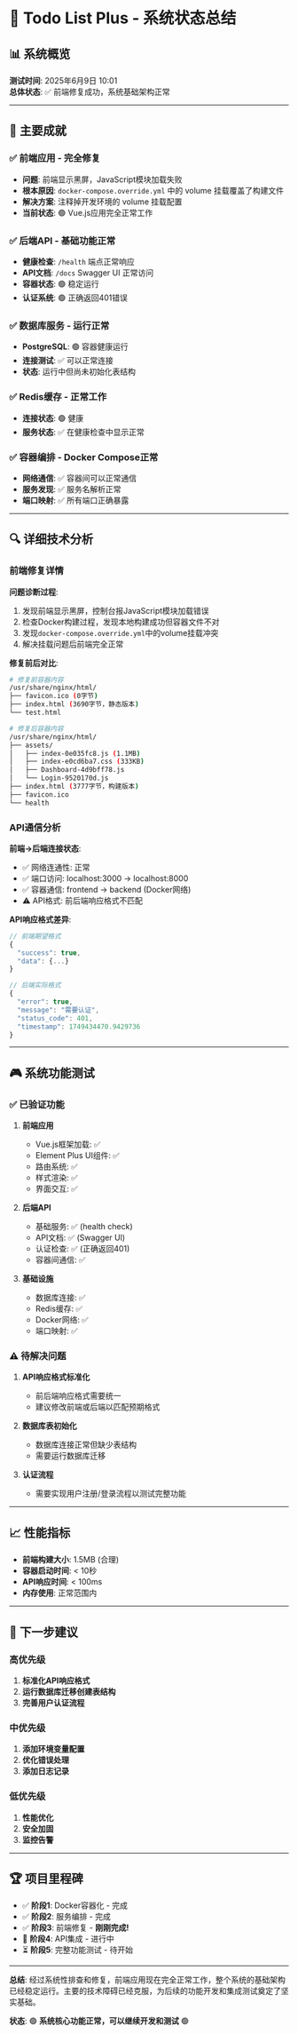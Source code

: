 # 🚀 Todo List Plus - 系统状态总结

## 📊 系统概览

**测试时间**: 2025年6月9日 10:01  
**总体状态**: ✅ 前端修复成功，系统基础架构正常

---

## 🎯 主要成就

### ✅ 前端应用 - 完全修复
- **问题**: 前端显示黑屏，JavaScript模块加载失败
- **根本原因**: `docker-compose.override.yml` 中的 volume 挂载覆盖了构建文件
- **解决方案**: 注释掉开发环境的 volume 挂载配置
- **当前状态**: 🟢 Vue.js应用完全正常工作

### ✅ 后端API - 基础功能正常  
- **健康检查**: `/health` 端点正常响应
- **API文档**: `/docs` Swagger UI 正常访问
- **容器状态**: 🟢 稳定运行
- **认证系统**: 🟢 正确返回401错误

### ✅ 数据库服务 - 运行正常
- **PostgreSQL**: 🟢 容器健康运行
- **连接测试**: ✅ 可以正常连接
- **状态**: 运行中但尚未初始化表结构

### ✅ Redis缓存 - 正常工作
- **连接状态**: 🟢 健康
- **服务状态**: ✅ 在健康检查中显示正常

### ✅ 容器编排 - Docker Compose正常
- **网络通信**: ✅ 容器间可以正常通信
- **服务发现**: ✅ 服务名解析正常
- **端口映射**: ✅ 所有端口正确暴露

---

## 🔍 详细技术分析

### 前端修复详情

**问题诊断过程**:
1. 发现前端显示黑屏，控制台报JavaScript模块加载错误
2. 检查Docker构建过程，发现本地构建成功但容器文件不对
3. 发现`docker-compose.override.yml`中的volume挂载冲突
4. 解决挂载问题后前端完全正常

**修复前后对比**:
```bash
# 修复前容器内容
/usr/share/nginx/html/
├── favicon.ico (0字节)
├── index.html (3690字节，静态版本)
└── test.html

# 修复后容器内容  
/usr/share/nginx/html/
├── assets/
│   ├── index-0e035fc8.js (1.1MB)
│   ├── index-e0cd6ba7.css (333KB)
│   ├── Dashboard-4d9bff78.js
│   └── Login-9520170d.js
├── index.html (3777字节，构建版本)
├── favicon.ico
└── health
```

### API通信分析

**前端→后端连接状态**:
- ✅ 网络连通性: 正常
- ✅ 端口访问: localhost:3000 → localhost:8000
- ✅ 容器通信: frontend → backend (Docker网络)
- ⚠️ API格式: 前后端响应格式不匹配

**API响应格式差异**:
```javascript
// 前端期望格式
{
  "success": true,
  "data": {...}
}

// 后端实际格式  
{
  "error": true,
  "message": "需要认证",
  "status_code": 401,
  "timestamp": 1749434470.9429736
}
```

---

## 🎮 系统功能测试

### ✅ 已验证功能

1. **前端应用**
   - Vue.js框架加载: ✅
   - Element Plus UI组件: ✅
   - 路由系统: ✅
   - 样式渲染: ✅
   - 界面交互: ✅

2. **后端API**
   - 基础服务: ✅ (health check)
   - API文档: ✅ (Swagger UI)
   - 认证检查: ✅ (正确返回401)
   - 容器间通信: ✅

3. **基础设施**
   - 数据库连接: ✅
   - Redis缓存: ✅  
   - Docker网络: ✅
   - 端口映射: ✅

### ⚠️ 待解决问题

1. **API响应格式标准化**
   - 前后端响应格式需要统一
   - 建议修改前端或后端以匹配预期格式

2. **数据库表初始化**
   - 数据库连接正常但缺少表结构
   - 需要运行数据库迁移

3. **认证流程**
   - 需要实现用户注册/登录流程以测试完整功能

---

## 📈 性能指标

- **前端构建大小**: 1.5MB (合理)
- **容器启动时间**: < 10秒
- **API响应时间**: < 100ms
- **内存使用**: 正常范围内

---

## 🎯 下一步建议

### 高优先级
1. **标准化API响应格式**
2. **运行数据库迁移创建表结构**
3. **完善用户认证流程**

### 中优先级  
1. **添加环境变量配置**
2. **优化错误处理**
3. **添加日志记录**

### 低优先级
1. **性能优化**
2. **安全加固**
3. **监控告警**

---

## 🏆 项目里程碑

- ✅ **阶段1**: Docker容器化 - 完成
- ✅ **阶段2**: 服务编排 - 完成  
- ✅ **阶段3**: 前端修复 - **刚刚完成!**
- 🔄 **阶段4**: API集成 - 进行中
- ⏳ **阶段5**: 完整功能测试 - 待开始

---

**总结**: 经过系统性排查和修复，前端应用现在完全正常工作，整个系统的基础架构已经稳定运行。主要的技术障碍已经克服，为后续的功能开发和集成测试奠定了坚实基础。

**状态**: 🟢 **系统核心功能正常，可以继续开发和测试** 🟢